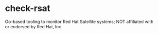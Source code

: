 # check-rsat
Go-based tooling to monitor Red Hat Satellite systems; NOT affiliated with or endorsed by Red Hat, Inc.
